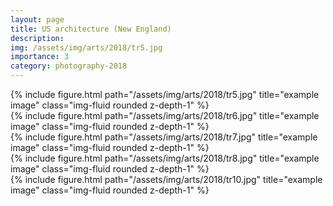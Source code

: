 ```yaml
---
layout: page
title: US architecture (New England)
description: 
img: /assets/img/arts/2018/tr5.jpg
importance: 3
category: photography-2018
---
```



<div class="row">
      {% include figure.html path="/assets/img/arts/2018/tr5.jpg" title="example image" class="img-fluid rounded z-depth-1" %}
</div>
<div class="caption">
</div>

<div class="row">
      {% include figure.html path="/assets/img/arts/2018/tr6.jpg" title="example image" class="img-fluid rounded z-depth-1" %}
</div>
<div class="caption">
</div>


<div class="row">
      {% include figure.html path="/assets/img/arts/2018/tr7.jpg" title="example image" class="img-fluid rounded z-depth-1" %}
</div>
<div class="caption">
</div>

<div class="row">
      {% include figure.html path="/assets/img/arts/2018/tr8.jpg" title="example image" class="img-fluid rounded z-depth-1" %}
</div>
<div class="caption">
</div>

<div class="row">
      {% include figure.html path="/assets/img/arts/2018/tr10.jpg" title="example image" class="img-fluid rounded z-depth-1" %}
</div>
<div class="caption">
</div>
